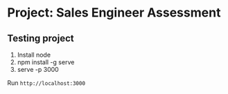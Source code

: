 # Project: Sales Engineer Assessment

## Testing project

1. Install node
2. npm install -g serve
3. serve -p 3000

Run `http://localhost:3000`


